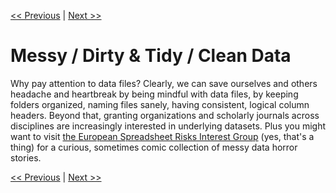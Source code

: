 [<< Previous](DataFind.md) | [Next >>](ORIntro.md)

# Messy / Dirty & Tidy / Clean Data

Why pay attention to data files? Clearly, we can save ourselves and others headache and heartbreak by being mindful with data files, by keeping folders organized, naming files sanely, having consistent, logical column headers. Beyond that, granting organizations and scholarly journals across disciplines are increasingly interested in underlying datasets. Plus you might want to visit [the European Spreadsheet Risks Interest Group](http://www.eusprig.org/) (yes, that's a thing) for a curious, sometimes comic collection of messy data horror stories.

[<< Previous](DataFind.md) | [Next >>](ORIntro.md)
